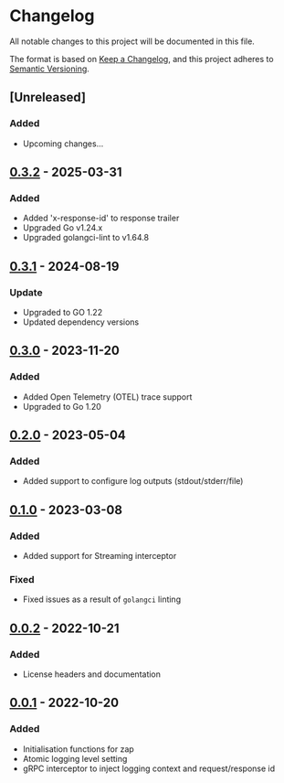 # Changelog

All notable changes to this project will be documented in this file.

The format is based on [Keep a Changelog](https://keepachangelog.com/en/1.0.0/),
and this project adheres to [Semantic Versioning](https://semver.org/spec/v2.0.0.html).

## [Unreleased]
### Added
- Upcoming changes...

## [0.3.2] - 2025-03-31
### Added
- Added 'x-response-id' to response trailer
- Upgraded Go v1.24.x
- Upgraded golangci-lint to v1.64.8

## [0.3.1] - 2024-08-19
### Update
- Upgraded to GO 1.22
- Updated dependency versions

## [0.3.0] - 2023-11-20
### Added
- Added Open Telemetry (OTEL) trace support
- Upgraded to Go 1.20

## [0.2.0] - 2023-05-04
### Added
- Added support to configure log outputs (stdout/stderr/file)

## [0.1.0] - 2023-03-08
### Added
- Added support for Streaming interceptor
### Fixed
- Fixed issues as a result of `golangci` linting

## [0.0.2] - 2022-10-21
### Added
- License headers and documentation

## [0.0.1] - 2022-10-20
### Added
- Initialisation functions for zap
- Atomic logging level setting
- gRPC interceptor to inject logging context and request/response id

[0.0.1]: https://github.com/scanoss/zap-logging-helper/compare/v0.0.0...v0.0.1
[0.0.2]: https://github.com/scanoss/zap-logging-helper/compare/v0.0.1...v0.0.2
[0.1.0]: https://github.com/scanoss/zap-logging-helper/compare/v0.0.2...v0.1.0
[0.2.0]: https://github.com/scanoss/zap-logging-helper/compare/v0.1.0...v0.2.0
[0.3.0]: https://github.com/scanoss/zap-logging-helper/compare/v0.2.0...v0.3.0
[0.3.1]: https://github.com/scanoss/zap-logging-helper/compare/v0.3.0...v0.3.1
[0.3.2]: https://github.com/scanoss/zap-logging-helper/compare/v0.3.1...v0.3.2
